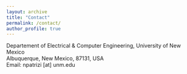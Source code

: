 ```yaml
---
layout: archive
title: "Contact"
permalink: /contact/
author_profile: true
---
```

Departement of Electrical & Computer Engineering, University of New Mexico<br>
Albuquerque, New Mexico, 87131, USA<br>
Email: npatrizi [at] unm.edu
